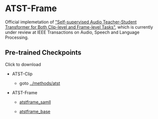 # ATST-Frame

Official implemetation of ["Self-supervised Audio Teacher-Student Transformer
for Both Clip-level and Frame-level Tasks"](https://arxiv.org/abs/2306.04186), which is currently under review at IEEE Transactions on Audio, Speech and Language Processing.

## Pre-trained Checkpoints 

Click to download
- ATST-Clip
    - goto [../methods/atst](../methods/atst)
- ATST-Frame

    - [atstframe_samll](https://drive.google.com/file/d/1xZoOTuxV415icYONYbeFQzgrmJQf4a4B/view?usp=sharing)

    - [atstframe_base](https://drive.google.com/file/d/1bGJSZWlAIIJ6GL5Id5dW0PTB72DL-QDQ/view?usp=sharing)

